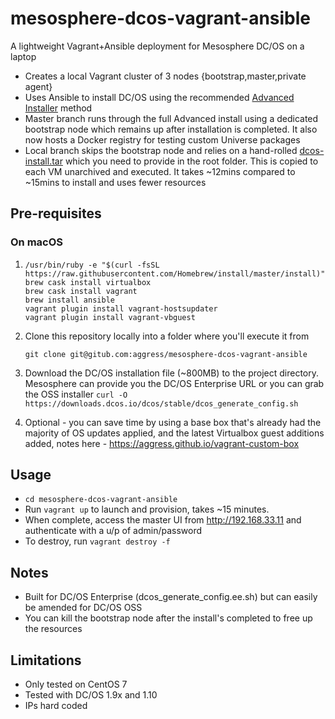 # mesosphere-dcos-vagrant-ansible

A lightweight Vagrant+Ansible deployment for Mesosphere DC/OS on a laptop

* Creates a local Vagrant cluster of 3 nodes {bootstrap,master,private agent}
* Uses Ansible to install DC/OS using the recommended [Advanced Installer](https://docs.mesosphere.com/latest/installing/custom/advanced/) method
* Master branch runs through the full Advanced install using a dedicated
bootstrap node which remains up after installation is completed. It also now hosts a Docker registry for testing custom Universe packages
* Local branch skips the bootstrap node and relies on a hand-rolled [dcos-install.tar](https://docs.mesosphere.com/1.10/installing/custom/gui/#backup) which you need to provide in the root folder. This is copied to each VM unarchived and executed. It takes ~12mins compared to ~15mins to install and uses fewer resources

## Pre-requisites

### On macOS

1.
   ```
   /usr/bin/ruby -e "$(curl -fsSL https://raw.githubusercontent.com/Homebrew/install/master/install)"
   brew cask install virtualbox
   brew cask install vagrant
   brew install ansible
   vagrant plugin install vagrant-hostsupdater
   vagrant plugin install vagrant-vbguest
   ```

2. Clone this repository locally into a folder where you'll execute it from

   `git clone git@gitub.com:aggress/mesosphere-dcos-vagrant-ansible`

3. Download the DC/OS installation file (~800MB) to the project directory.  Mesosphere can provide you the DC/OS Enterprise URL or you can grab the OSS installer `curl -O https://downloads.dcos.io/dcos/stable/dcos_generate_config.sh`

4. Optional - you can save time by using a base box that's already had the majority of OS updates applied, and the latest Virtualbox guest additions added, notes here - https://aggress.github.io/vagrant-custom-box

## Usage

* `cd mesosphere-dcos-vagrant-ansible`
* Run `vagrant up` to launch and provision, takes ~15 minutes.
* When complete, access the master UI from http://192.168.33.11 and authenticate with a u/p of admin/password
* To destroy, run `vagrant destroy -f`

## Notes

* Built for DC/OS Enterprise (dcos_generate_config.ee.sh) but can easily be amended for DC/OS OSS
* You can kill the bootstrap node after the install's completed to free up the resources

## Limitations

* Only tested on CentOS 7
* Tested with DC/OS 1.9x and 1.10
* IPs hard coded
